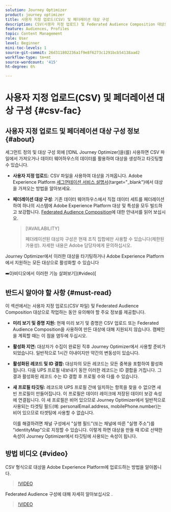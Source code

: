```yaml
---
solution: Journey Optimizer
product: journey optimizer
title: 사용자 지정 업로드(CSV) 및 페더레이션 대상 구성
description: CSV(사용자 지정 업로드) 및 Federated Audience Composition 대상으로 작업하는 동안 주요 정보와 모범 사례를 알아봅니다.
feature: Audiences, Profiles
topic: Content Management
role: User
level: Beginner
mini-toc-levels: 1
source-git-commit: 26d311802236a1f9e8f6273c1291bcb54138aad2
workflow-type: tm+mt
source-wordcount: '415'
ht-degree: 6%

---
```


# 사용자 지정 업로드(CSV) 및 페더레이션 대상 구성 {#csv-fac}

## 사용자 지정 업로드 및 페더레이션 대상 구성 정보 {#about}

세그먼트 정의 및 대상 구성 외에 [!DNL Journey Optimizer]을(를) 사용하면 CSV 파일에서 가져오거나 데이터 웨어하우스의 데이터를 활용하여 대상을 생성하고 타깃팅할 수 있습니다.

* **사용자 지정 업로드**: CSV 파일을 사용하여 대상을 가져옵니다. Adobe Experience Platform [세그먼테이션 서비스 설명서](https://experienceleague.adobe.com/en/docs/experience-platform/segmentation/ui/audience-portal#import-audience){target="_blank"}에서 대상을 가져오는 방법을 알아보세요.

* **페더레이션 대상 구성**: 기존 데이터 웨어하우스에서 직접 데이터 세트를 페더레이션하여 하나의 시스템에 Adobe Experience Platform 대상 및 특성을 모두 빌드하고 보강합니다. [Federated Audience Composition](https://experienceleague.adobe.com/ko/docs/federated-audience-composition/using/home)에 대한 안내서를 읽어 보십시오.

  >[!AVAILABILITY]
  >
  >페더레이션된 대상자 구성은 현재 조직 집합에만 사용할 수 있습니다(제한된 가용성). 자세한 내용은 Adobe 담당자에게 문의하십시오.

Journey Optimizer에서 이러한 대상을 타기팅하거나 Adobe Experience Platform에서 지원하는 모든 대상으로 활성화할 수 있습니다

➡️0}비디오에서 이러한 기능 살펴보기](#video)[

## 반드시 알아야 할 사항 {#must-read}

이 섹션에서는 사용자 지정 업로드(CSV 파일) 및 Federated Audience Composition 대상으로 작업하는 동안 유의해야 할 주요 정보를 제공합니다.

* **미리 보기 및 증명 지원:** 현재 미리 보기 및 증명은 CSV 업로드 또는 Federated Audience Composition을 사용하여 만든 대상에 대해 지원되지 않습니다. 캠페인을 계획할 때는 이 점을 염두에 두십시오.

* **활성화 지연:** 대상자가 수집이 완료된 직후 Journey Optimizer에서 사용할 준비가 되었습니다. 일반적으로 1시간 이내이지만 약간의 변동성이 있습니다.

* **활성화된 레코드 및 ID 결합:** 대상자의 모든 레코드는 모든 중복을 포함하여 활성화됩니다. 다음 UPS 프로필 내보내기 동안 이러한 레코드는 ID 결합을 거칩니다. 그 결과 활성화된 레코드 수는 ID 결합 후 프로필 수와 다를 수 있습니다.

* **새 프로필 타깃팅:** 레코드와 UPS 프로필 간에 일치하는 항목을 찾을 수 없으면 새 빈 프로필이 만들어집니다. 이 프로필은 데이터 레이크에 저장된 데이터 보강 속성에 연결됩니다. 이 새 프로필은 비어 있으므로 Journey Optimizer에서 일반적으로 사용되는 타겟팅 필드(예: personalEmail.address, mobilePhone.number)는 비어 있으므로 타겟팅에 사용할 수 없습니다.

  이를 해결하려면 채널 구성에서 &quot;실행 필드&quot;(또는 채널에 따른 &quot;실행 주소&quot;)를 &quot;identityMap&quot;으로 지정할 수 있습니다. 이렇게 하면 대상을 만들 때 ID로 선택한 속성이 Journey Optimizer에서 타깃팅에 사용되는 속성이 됩니다.

## 방법 비디오 {#video}

CSV 형식으로 대상을 Adobe Experience Platform에 업로드하는 방법을 알아봅니다.

>[!VIDEO](https://video.tv.adobe.com/v/3421714?quality=12)

Federated Audience 구성에 대해 자세히 알아보십시오 .

>[!VIDEO](https://video.tv.adobe.com/v/3432261?quality=12)
